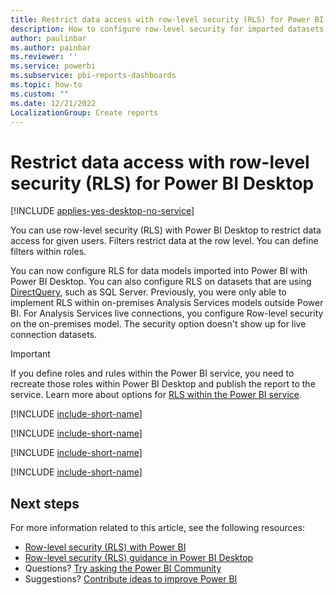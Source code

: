 ```yaml
---
title: Restrict data access with row-level security (RLS) for Power BI Desktop
description: How to configure row-level security for imported datasets, and DirectQuery, within Power BI Desktop.
author: paulinbar
ms.author: painbar
ms.reviewer: ''
ms.service: powerbi
ms.subservice: pbi-reports-dashboards
ms.topic: how-to
ms.custom: ""
ms.date: 12/21/2022 
LocalizationGroup: Create reports
---
```


# Restrict data access with row-level security (RLS) for Power BI Desktop

[!INCLUDE [applies-yes-desktop-no-service](../includes/applies-yes-desktop-no-service.md)]

You can use row-level security (RLS) with Power BI Desktop to restrict data access for given users. Filters restrict data at the row level. You can define filters within roles.

You can now configure RLS for data models imported into Power BI with Power BI Desktop. You can also configure RLS on datasets that are using [DirectQuery](../connect-data/desktop-use-directquery.md), such as SQL Server. Previously, you were only able to implement RLS within on-premises Analysis Services models outside Power BI. For Analysis Services live connections, you configure Row-level security on the on-premises model. The security option doesn't show up for live connection datasets.

> [!IMPORTANT]
> If you define roles and rules within the Power BI service, you need to recreate those roles within Power BI Desktop and publish the report to the service. Learn more about options for [RLS within the Power BI service](../enterprise/service-admin-rls.md).

[!INCLUDE [include-short-name](../includes/rls-desktop-define-roles.md)]

[!INCLUDE [include-short-name](../includes/rls-desktop-view-as-roles.md)]

[!INCLUDE [include-short-name](../includes/rls-limitations.md)]

[!INCLUDE [include-short-name](../includes/rls-faq.md)]

## Next steps

For more information related to this article, see the following resources:

- [Row-level security (RLS) with Power BI](../enterprise/service-admin-rls.md)
- [Row-level security (RLS) guidance in Power BI Desktop](../guidance/rls-guidance.md)
- Questions? [Try asking the Power BI Community](https://community.powerbi.com/)
- Suggestions? [Contribute ideas to improve Power BI](https://ideas.powerbi.com/)
